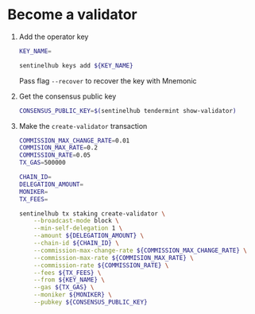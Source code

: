 # Become a validator

1. Add the operator key

    ``` sh
    KEY_NAME=

    sentinelhub keys add ${KEY_NAME}
    ```

    Pass flag `--recover` to recover the key with Mnemonic

2. Get the consensus public key

    ``` sh
    CONSENSUS_PUBLIC_KEY=$(sentinelhub tendermint show-validator)
    ```

3. Make the `create-validator` transaction

    ``` sh
    COMMISSION_MAX_CHANGE_RATE=0.01
    COMMISION_MAX_RATE=0.2
    COMMISSION_RATE=0.05
    TX_GAS=500000

    CHAIN_ID=
    DELEGATION_AMOUNT=
    MONIKER=
    TX_FEES=

    sentinelhub tx staking create-validator \
        --broadcast-mode block \
        --min-self-delegation 1 \
        --amount ${DELEGATION_AMOUNT} \
        --chain-id ${CHAIN_ID} \
        --commission-max-change-rate ${COMMISSION_MAX_CHANGE_RATE} \
        --commission-max-rate ${COMMISION_MAX_RATE} \
        --commission-rate ${COMMISSION_RATE} \
        --fees ${TX_FEES} \
        --from ${KEY_NAME} \
        --gas ${TX_GAS} \
        --moniker ${MONIKER} \
        --pubkey ${CONSENSUS_PUBLIC_KEY}
    ```
